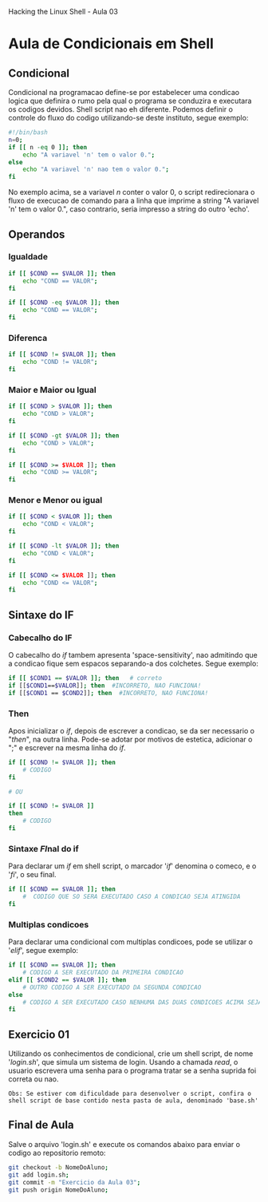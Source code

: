Hacking the Linux Shell - Aula 03

# Aula de Condicionais em Shell

## Condicional
Condicional na programacao define-se por estabelecer uma condicao logica que definira o rumo pela qual o programa se conduzira e executara os codigos devidos.
Shell script nao eh diferente. Podemos definir o controle do fluxo do codigo utilizando-se deste instituto, segue exemplo:
```bash
#!/bin/bash
n=0;
if [[ n -eq 0 ]]; then
    echo "A variavel 'n' tem o valor 0.";
else
    echo "A variavel 'n' nao tem o valor 0.";
fi
```
No exemplo acima, se a variavel _n_ conter o valor 0, o script redirecionara o fluxo de execucao de comando para a linha que imprime a string "A variavel 'n' tem o valor 0.", caso contrario, seria impresso a string do outro 'echo'.

## Operandos

### Igualdade
```bash
if [[ $COND == $VALOR ]]; then
    echo "COND == VALOR";
fi

if [[ $COND -eq $VALOR ]]; then
    echo "COND == VALOR";
fi
```

### Diferenca
```bash
if [[ $COND != $VALOR ]]; then
    echo "COND != VALOR";
fi
```

### Maior e Maior ou Igual
```bash
if [[ $COND > $VALOR ]]; then
    echo "COND > VALOR";
fi

if [[ $COND -gt $VALOR ]]; then
    echo "COND > VALOR";
fi

if [[ $COND >= $VALOR ]]; then
    echo "COND >= VALOR";
fi
```

### Menor e Menor ou igual
```bash
if [[ $COND < $VALOR ]]; then
    echo "COND < VALOR";
fi

if [[ $COND -lt $VALOR ]]; then
    echo "COND < VALOR";
fi

if [[ $COND <= $VALOR ]]; then
    echo "COND <= VALOR";
fi
```

## Sintaxe do IF

### Cabecalho do IF
O cabecalho do _if_ tambem apresenta 'space-sensitivity', nao admitindo que a condicao fique sem espacos separando-a dos colchetes. Segue exemplo:
```bash
if [[ $COND1 == $VALOR ]]; then   # correto
if [[$COND1==$VALOR]]; then  #INCORRETO, NAO FUNCIONA!
if [[$COND1 == $COND2]]; then  #INCORRETO, NAO FUNCIONA!
```

### Then
Apos inicializar o _if_, depois de escrever a condicao, se da ser necessario o "_then_", na outra linha. Pode-se adotar por motivos de estetica, adicionar o ";" e escrever na mesma linha do _if_.
```bash
if [[ $COND != $VALOR ]]; then
    # CODIGO
fi

# OU

if [[ $COND != $VALOR ]]
then
    # CODIGO
fi
```

### Sintaxe *FI*nal do if
Para declarar um _if_ em shell script, o marcador '_if_' denomina o comeco, e o '_fi_', o seu final.
```bash
if [[ $COND == $VALOR ]]; then
    #  CODIGO QUE SO SERA EXECUTADO CASO A CONDICAO SEJA ATINGIDA
fi
```

### Multiplas condicoes
Para declarar uma condicional com multiplas condicoes, pode se utilizar o '_elif_', segue exemplo:
```bash
if [[ $COND == $VALOR ]]; then
    # CODIGO A SER EXECUTADO DA PRIMEIRA CONDICAO
elif [[ $COND2 == $VALOR ]]; then
    # OUTRO CODIGO A SER EXECUTADO DA SEGUNDA CONDICAO
else
    # CODIGO A SER EXECUTADO CASO NENHUMA DAS DUAS CONDICOES ACIMA SEJAM ATINGIDAS
fi
```


## Exercicio 01
Utilizando os conhecimentos de condicional, crie um shell script, de nome '*login.sh*', que simula um sistema de login.
Usando a chamada _read_, o usuario escrevera uma senha para o programa tratar se a senha suprida foi correta ou nao.

    Obs: Se estiver com dificuldade para desenvolver o script, confira o shell script de base contido nesta pasta de aula, denominado 'base.sh'



## Final de Aula
Salve o arquivo 'login.sh' e execute os comandos abaixo para enviar o codigo ao repositorio remoto:
```bash
git checkout -b NomeDoAluno;
git add login.sh;
git commit -m "Exercicio da Aula 03";
git push origin NomeDoAluno;
```
